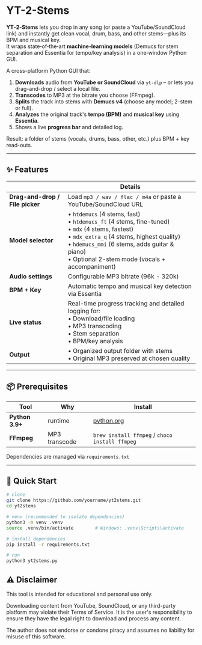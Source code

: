 # YT-2-Stems

**YT‑2‑Stems** lets you drop in any song (or paste a YouTube/SoundCloud link) and instantly get clean vocal, drum, bass, and other stems—plus its BPM and musical key.  
It wraps state‑of‑the‑art **machine‑learning models** (Demucs for stem separation and Essentia for tempo/key analysis) in a one‑window Python GUI.

A cross-platform Python GUI that:

1. **Downloads** audio from **YouTube or SoundCloud** via `yt-dlp` – or lets you drag-and-drop / select a local file.  
2. **Transcodes** to MP3 at the bitrate you choose (FFmpeg).  
3. **Splits** the track into stems with **Demucs v4** (choose any model; 2-stem or full).  
4. **Analyzes** the original track's **tempo (BPM)** and **musical key** using **Essentia**.  
5. Shows a live **progress bar** and detailed log.

Result: a folder of stems (vocals, drums, bass, other, etc.) plus BPM + key read-outs.

---

## ✨ Features

|                | Details |
|----------------|---------|
| **Drag-and-drop / File picker** | Load `mp3 / wav / flac / m4a` or paste a YouTube/SoundCloud URL |
| **Model selector** | • `htdemucs` (4 stems, fast)<br>• `htdemucs_ft` (4 stems, fine-tuned)<br>• `mdx` (4 stems, fastest)<br>• `mdx_extra_q` (4 stems, highest quality)<br>• `hdemucs_mmi` (6 stems, adds guitar & piano)<br>• Optional 2-stem mode (vocals + accompaniment) |
| **Audio settings** | Configurable MP3 bitrate (96k - 320k) |
| **BPM + Key**  | Automatic tempo and musical key detection via Essentia |
| **Live status**| Real-time progress tracking and detailed logging for:<br>• Download/file loading<br>• MP3 transcoding<br>• Stem separation<br>• BPM/key analysis |
| **Output** | • Organized output folder with stems<br>• Original MP3 preserved at chosen quality |

---

## 📦 Prerequisites

| Tool | Why | Install |
|------|-----|---------|
| **Python 3.9+** | runtime | [python.org](https://python.org) |
| **FFmpeg**      | MP3 transcode | `brew install ffmpeg` / `choco install ffmpeg` |

Dependencies are managed via `requirements.txt`

---

## 🚀 Quick Start

```bash
# clone
git clone https://github.com/yourname/yt2stems.git
cd yt2stems

# venv (recommended to isolate dependencies)
python3 -m venv .venv
source .venv/bin/activate        # Windows: .venv\Scripts\activate

# install dependencies
pip install -r requirements.txt

# run
python3 yt2stems.py
```

## ⚠️ Disclaimer

This tool is intended for educational and personal use only.

Downloading content from YouTube, SoundCloud, or any third-party platform may violate their Terms of Service. It is the user's responsibility to ensure they have the legal right to download and process any content.

The author does not endorse or condone piracy and assumes no liability for misuse of this software.
